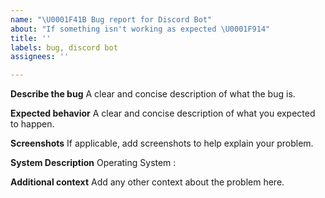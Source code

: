 ```yaml
---
name: "\U0001F41B Bug report for Discord Bot"
about: "If something isn't working as expected \U0001F914"
title: ''
labels: bug, discord bot
assignees: ''

---
```


**Describe the bug**
A clear and concise description of what the bug is.

**Expected behavior**
A clear and concise description of what you expected to happen.

**Screenshots**
If applicable, add screenshots to help explain your problem.

**System Description**
Operating System : 

**Additional context**
Add any other context about the problem here.
